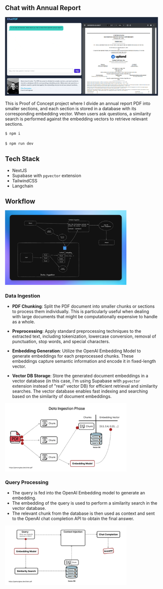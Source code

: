 ## Chat with Annual Report

![chatpdf](example.gif)

This is Proof of Concept project where I divide an annual report PDF into smaller sections, and each section is stored in a database with its corresponding embedding vector. When users ask questions, a similarity search is performed against the embedding vectors to retrieve relevant sections.

```bash
$ npm i 

$ npm run dev
```

## Tech Stack

- NextJS
- Supabase with `pgvector` extension
- TailwindCSS
- Langchain


## Workflow
<img src="./chatpdf.png" width="400">

### Data Ingestion

- **PDF Chunking**: Split the PDF document into smaller chunks or sections to process them individually. This is particularly useful when dealing with large documents that might be computationally expensive to handle as a whole.

- **Preprocessing**: Apply standard preprocessing techniques to the extracted text, including tokenization, lowercase conversion, removal of punctuation, stop words, and special characters. 

- **Embedding Generation**: Utilize the OpenAI Embedding Model to generate embeddings for each preprocessed chunks. These embeddings capture semantic information and encode it in fixed-length vector.

- **Vector DB Storage**: Store the generated document embeddings in a vector database (in this case, I'm using Supabase with `pgvector` extension instead of "real" vector DB) for efficient retrieval and similarity searches. The vector database enables fast indexing and searching based on the similarity of document embeddings. 

<img src="./data-ingestion.gif" width="400">

### Query Processing

- The query is fed into the OpenAI Embedding model to generate an embedding.
- The embedding of the query is used to perform a similarity search in the vector database.
- The relevant chunk from the database is then used as context and sent to the OpenAI chat completion API to obtain the final answer.

<img src="./query-processing.gif" width="400">